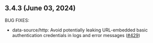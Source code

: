 ## 3.4.3 (June 03, 2024)

BUG FIXES:

* data-source/http: Avoid potentially leaking URL-embedded basic authentication credentials in logs and error messages ([#429](https://github.com/hashicorp/terraform-provider-http/issues/429))

